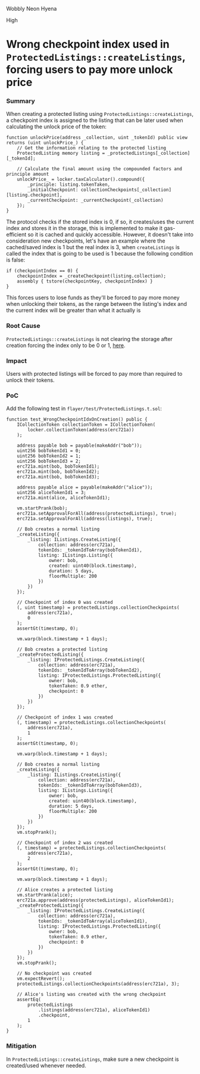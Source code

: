 Wobbly Neon Hyena

High

# Wrong checkpoint index used in `ProtectedListings::createListings`, forcing users to pay more unlock price

### Summary

When creating a protected listing using `ProtectedListings::createListings`, a checkpoint index is assigned to the listing that can be later used when calculating the unlock price of the token:
```solidity
function unlockPrice(address _collection, uint _tokenId) public view returns (uint unlockPrice_) {
    // Get the information relating to the protected listing
    ProtectedListing memory listing = _protectedListings[_collection][_tokenId];

    // Calculate the final amount using the compounded factors and principle amount
    unlockPrice_ = locker.taxCalculator().compound({
        _principle: listing.tokenTaken,
        _initialCheckpoint: collectionCheckpoints[_collection][listing.checkpoint],
        _currentCheckpoint: _currentCheckpoint(_collection)
    });
}
```
The protocol checks if the stored index is 0, if so, it creates/uses the current index and stores it in the storage, this is implemented to make it gas-efficient so it is cached and quickly accessible. However, it doesn't take into consideration new checkpoints, let's have an example where the cached/saved index is 1 but the real index is 3, when `createListings` is called the index that is going to be used is 1 because the following condition is false:
```solidity
if (checkpointIndex == 0) {
    checkpointIndex = _createCheckpoint(listing.collection);
    assembly { tstore(checkpointKey, checkpointIndex) }
}
```

This forces users to lose funds as they'll be forced to pay more money when unlocking their tokens, as the range between the listing's index and the current index will be greater than what it actually is

### Root Cause

`ProtectedListings::createListings` is not clearing the storage after creation forcing the index only to be 0 or 1, [here](https://github.com/sherlock-audit/2024-08-flayer/blob/main/flayer/src/contracts/ProtectedListings.sol#L117-L156).

### Impact

Users with protected listings will be forced to pay more than required to unlock their tokens.

### PoC

Add the following test in `flayer/test/ProtectedListings.t.sol`:

```solidity
function test_WrongCheckpointIdxOnCreation() public {
    ICollectionToken collectionToken = ICollectionToken(
        locker.collectionToken(address(erc721a))
    );

    address payable bob = payable(makeAddr("bob"));
    uint256 bobTokenId1 = 0;
    uint256 bobTokenId2 = 1;
    uint256 bobTokenId3 = 2;
    erc721a.mint(bob, bobTokenId1);
    erc721a.mint(bob, bobTokenId2);
    erc721a.mint(bob, bobTokenId3);

    address payable alice = payable(makeAddr("alice"));
    uint256 aliceTokenId1 = 3;
    erc721a.mint(alice, aliceTokenId1);

    vm.startPrank(bob);
    erc721a.setApprovalForAll(address(protectedListings), true);
    erc721a.setApprovalForAll(address(listings), true);

    // Bob creates a normal listing
    _createListing({
        _listing: IListings.CreateListing({
            collection: address(erc721a),
            tokenIds: _tokenIdToArray(bobTokenId1),
            listing: IListings.Listing({
                owner: bob,
                created: uint40(block.timestamp),
                duration: 5 days,
                floorMultiple: 200
            })
        })
    });

    // Checkpoint of index 0 was created
    (, uint timestamp) = protectedListings.collectionCheckpoints(
        address(erc721a),
        0
    );
    assertGt(timestamp, 0);

    vm.warp(block.timestamp + 1 days);

    // Bob creates a protected listing
    _createProtectedListing({
        _listing: IProtectedListings.CreateListing({
            collection: address(erc721a),
            tokenIds: _tokenIdToArray(bobTokenId2),
            listing: IProtectedListings.ProtectedListing({
                owner: bob,
                tokenTaken: 0.9 ether,
                checkpoint: 0
            })
        })
    });

    // Checkpoint of index 1 was created
    (, timestamp) = protectedListings.collectionCheckpoints(
        address(erc721a),
        1
    );
    assertGt(timestamp, 0);

    vm.warp(block.timestamp + 1 days);

    // Bob creates a normal listing
    _createListing({
        _listing: IListings.CreateListing({
            collection: address(erc721a),
            tokenIds: _tokenIdToArray(bobTokenId3),
            listing: IListings.Listing({
                owner: bob,
                created: uint40(block.timestamp),
                duration: 5 days,
                floorMultiple: 200
            })
        })
    });
    vm.stopPrank();

    // Checkpoint of index 2 was created
    (, timestamp) = protectedListings.collectionCheckpoints(
        address(erc721a),
        2
    );
    assertGt(timestamp, 0);

    vm.warp(block.timestamp + 1 days);

    // Alice creates a protected listing
    vm.startPrank(alice);
    erc721a.approve(address(protectedListings), aliceTokenId1);
    _createProtectedListing({
        _listing: IProtectedListings.CreateListing({
            collection: address(erc721a),
            tokenIds: _tokenIdToArray(aliceTokenId1),
            listing: IProtectedListings.ProtectedListing({
                owner: bob,
                tokenTaken: 0.9 ether,
                checkpoint: 0
            })
        })
    });
    vm.stopPrank();

    // No checkpoint was created
    vm.expectRevert();
    protectedListings.collectionCheckpoints(address(erc721a), 3);

    // Alice's listing was created with the wrong checkpoint
    assertEq(
        protectedListings
            .listings(address(erc721a), aliceTokenId1)
            .checkpoint,
        1
    );
}
```

### Mitigation

In `ProtectedListings::createListings`, make sure a new checkpoint is created/used whenever needed.